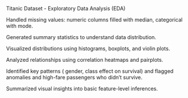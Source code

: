 Titanic Dataset - Exploratory Data Analysis (EDA)

Handled missing values: numeric columns filled with median, categorical with mode.

Generated summary statistics to understand data distribution.

Visualized distributions using histograms, boxplots, and violin plots.

Analyzed relationships using correlation heatmaps and pairplots.

Identified key patterns ( gender, class effect on survival) and flagged anomalies and high-fare passengers who didn’t survive.

Summarized visual insights into basic feature-level inferences.
